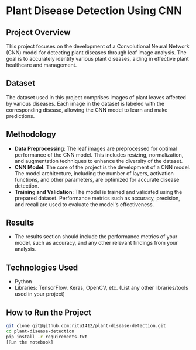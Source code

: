 # Plant Disease Detection Using CNN

## Project Overview
This project focuses on the development of a Convolutional Neural Network (CNN) model for detecting plant diseases through leaf image analysis. The goal is to accurately identify various plant diseases, aiding in effective plant healthcare and management.

## Dataset
The dataset used in this project comprises images of plant leaves affected by various diseases. Each image in the dataset is labeled with the corresponding disease, allowing the CNN model to learn and make predictions.

## Methodology
- **Data Preprocessing**: The leaf images are preprocessed for optimal performance of the CNN model. This includes resizing, normalization, and augmentation techniques to enhance the diversity of the dataset.
- **CNN Model**: The core of the project is the development of a CNN model. The model architecture, including the number of layers, activation functions, and other parameters, are optimized for accurate disease detection.
- **Training and Validation**: The model is trained and validated using the prepared dataset. Performance metrics such as accuracy, precision, and recall are used to evaluate the model's effectiveness.

## Results
- The results section should include the performance metrics of your model, such as accuracy, and any other relevant findings from your analysis.

## Technologies Used
- Python
- Libraries: TensorFlow, Keras, OpenCV, etc. (List any other libraries/tools used in your project)

## How to Run the Project
```bash
git clone git@github.com:ritu1412/plant-disease-detection.git
cd plant-disease-detection
pip install -r requirements.txt
[Run the notebook]
```